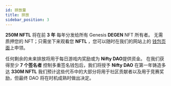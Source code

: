 ```yaml
---
id: 排放量
title: 排放
sidebar_position: 3
---
```


**250M NFTL** 将在前 **3 年** 每年分发给所有 Genesis **DEGEN** NFT 所有者。 无需质押您的 NFT；只需坐下来观看您 **NFTL** ，您可以随时在我们的网站上的 [钱包页面](https://nifty-league.com/wallet)上申领。

任何剩余的未来排放将用于每日游戏内奖励或为 **Nifty DAO**提供资金。 在我们获得至少 **7 个签名者** 控制多重签名钱包后，我们将授予 **Nifty DAO** 在第一年铸造多达 **330M NFTL** 我们预计这些代币中的大部分将用于社区贡献者以及用于竞赛奖励，但最终 DAO 将在时机成熟时做出决定。
